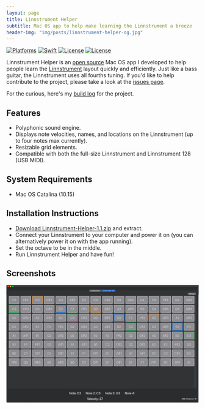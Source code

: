 ```yaml
---
layout: page
title: Linnstrument Helper
subtitle: Mac OS app to help make learning the Linnstrument a breeze
header-img: "img/posts/linnstrument-helper-og.jpg"
---
```


[![Platforms](https://img.shields.io/badge/platforms-macos-teal.svg)](https://apple.com/macos) [![Swift](https://img.shields.io/badge/Swift-5.2-orange.svg)](https://swift.org) [![License](https://img.shields.io/badge/License-GPL-blue.svg)](https://www.gnu.org/licenses/gpl-3.0.en.html) [![License](https://img.shields.io/github/stars/markjamesm/linnstrument-helper?style=social)](https://github.com/markjamesm/linnstrument-helper) 

Linnstrument Helper is an <a href="https://github.com/markjamesm/linnstrument-helper" target="_blank">open source</a> Mac OS app I developed to help people learn the <a href="https://www.rogerlinndesign.com/linnstrument" target="_blank">Linnstrument</a> layout quickly and efficiently. Just like a bass guitar, the Linnstrument uses all fourths tuning. If you'd like to help contribute to the project, please take a look at the <a href="https://github.com/markjamesm/linnstrument-helper" target="_blank">issues page</a>. 

For the curious, here's my [build log](https://markjames.dev/2020-05-06-writing-a-midi-controller-app-part-one/) for the project.

## Features

- Polyphonic sound engine.
- Displays note velocities, names, and locations on the Linnstrument (up to four notes max currently).
- Resizable grid elements.
- Compatible with both the full-size Linnstrument and Linnstrument 128 (USB MIDI).

## System Requirements

- Mac OS Catalina (10.15)

## Installation Instructions

- <a href="https://github.com/markjamesm/linnstrument-helper/releases/download/1.1/Linnstrument-Helper-1.1.zip" target="_blank">Download Linnstrument-Helper-1.1.zip</a> and extract.
- Connect your Linnstrument to your computer and power it on (you can alternatively power it on with the app running).
- Set the octave to be in the middle.
- Run Linnstrument Helper and have fun!

## Screenshots

<img src="/img/posts/linnstrument-helper-app.png" alt="Linnstrument helper app"/>